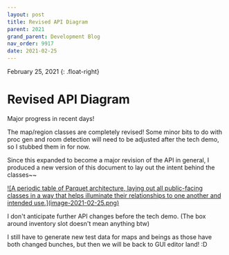 ```yaml
---
layout: post
title: Revised API Diagram
parent: 2021
grand_parent: Development Blog
nav_order: 9917
date: 2021-02-25
---
```

February 25, 2021
{: .float-right}

# Revised API Diagram

Major progress in recent days!

The map/region classes are completely revised!
Some minor bits to do with proc gen and room detection will need to be adjusted after the tech demo, so I stubbed them in for now.

Since this expanded to become a major revision of the API in general, I produced a new version of this document to lay out the intent behind the classes~~

<a href="image-2021-02-25.png">
![A periodic table of Parquet architecture, laying out all public-facing classes in a way that helps illuminate their relationships to one another and intended use.](image-2021-02-25.png)
</a>

I don't anticipate further API changes before the tech demo.
(The box around inventory slot doesn't mean anything btw)

I still have to generate new test data for maps and beings as those have both changed bunches,
but then we will be back to GUI editor land! :D
